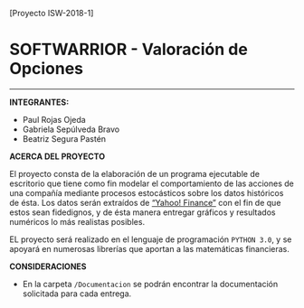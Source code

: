 [Proyecto ISW-2018-1]
# SOFTWARRIOR - Valoración de Opciones
----------

**INTEGRANTES:**
* Paul Rojas Ojeda
* Gabriela Sepúlveda Bravo
* Beatriz Segura Pastén

**ACERCA DEL PROYECTO**

El proyecto consta de la elaboración de un programa ejecutable de escritorio que tiene como fin modelar el comportamiento de las acciones de una compañía mediante procesos estocásticos sobre los datos históricos de ésta. Los datos serán extraídos de [“Yahoo! Finance”](https://finance.yahoo.com/) con el fin de que estos sean fidedignos, y de ésta manera entregar gráficos y resultados numéricos lo más realistas posibles. 

EL proyecto será realizado en el lenguaje de programación `PYTHON 3.0`, y se apoyará en numerosas librerías que aportan a las matemáticas financieras.

**CONSIDERACIONES**

- En la carpeta `/Documentacion` se podrán encontrar la documentación solicitada para cada entrega.

